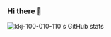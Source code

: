 ### Hi there 👋

![kkj-100-010-110's GitHub stats](https://github-readme-stats.vercel.app/api?username=kkj-100-010-110&show_icons=true&theme=transparent)

<!--
**kkj-100-010-110/kkj-100-010-110** is a ✨ _special_ ✨ repository because its `README.md` (this file) appears on your GitHub profile.

Here are some ideas to get you started:

- 🔭 I’m currently working on ...
- 🌱 I’m currently learning ...
- 👯 I’m looking to collaborate on ...
- 🤔 I’m looking for help with ...
- 💬 Ask me about ...
- 📫 How to reach me: ...
- 😄 Pronouns: ...
- ⚡ Fun fact: ...
-->
